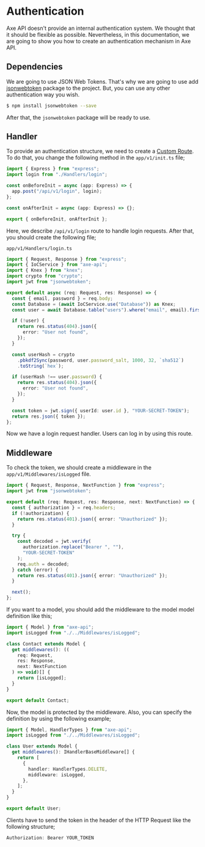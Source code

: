 # Authentication

Axe API doesn't provide an internal authentication system. We thought that it should be flexible as possible. Nevertheless, in this documentation, we are going to show you how to create an authentication mechanism in Axe API.

## Dependencies

We are going to use JSON Web Tokens. That's why we are going to use add [jsonwebtoken](https://www.npmjs.com/package/jsonwebtoken) package to the project. But, you can use any other authentication way you wish.

```bash
$ npm install jsonwebtoken --save
```

After that, the `jsonwebtoken` package will be ready to use.

## Handler

To provide an authentication structure, we need to create a [Custom Route](/basics/init.html). To do that, you change the following method in the `app/v1/init.ts` file;

```ts
import { Express } from "express";
import login from "./Handlers/login";

const onBeforeInit = async (app: Express) => {
  app.post("/api/v1/login", login);
};

const onAfterInit = async (app: Express) => {};

export { onBeforeInit, onAfterInit };
```

Here, we describe `/api/v1/login` route to handle login requests. After that, you should create the following file;

`app/v1/Handlers/login.ts`

```ts
import { Request, Response } from "express";
import { IoCService } from "axe-api";
import { Knex } from "knex";
import crypto from "crypto";
import jwt from "jsonwebtoken";

export default async (req: Request, res: Response) => {
  const { email, password } = req.body;
  const Database = (await IoCService.use("Database")) as Knex;
  const user = await Database.table("users").where("email", email).first();

  if (!user) {
    return res.status(404).json({
      error: "User not found",
    });
  }

  const userHash = crypto
    .pbkdf2Sync(password, user.password_salt, 1000, 32, `sha512`)
    .toString(`hex`);

  if (userHash !== user.password) {
    return res.status(404).json({
      error: "User not found",
    });
  }

  const token = jwt.sign({ userId: user.id }, "YOUR-SECRET-TOKEN");
  return res.json({ token });
};
```

Now we have a login request handler. Users can log in by using this route.

## Middleware

To check the token, we should create a middleware in the `app/v1/Middlewares/isLogged` file.

```ts
import { Request, Response, NextFunction } from "express";
import jwt from "jsonwebtoken";

export default (req: Request, res: Response, next: NextFunction) => {
  const { authorization } = req.headers;
  if (!authorization) {
    return res.status(401).json({ error: "Unauthorized" });
  }

  try {
    const decoded = jwt.verify(
      authorization.replace("Bearer ", ""),
      "YOUR-SECRET-TOKEN"
    );
    req.auth = decoded;
  } catch (error) {
    return res.status(401).json({ error: "Unauthorized" });
  }

  next();
};
```

If you want to a model, you should add the middleware to the model model definition like this;

```ts
import { Model } from "axe-api";
import isLogged from "./../Middlewares/isLogged";

class Contact extends Model {
  get middlewares(): ((
    req: Request,
    res: Response,
    next: NextFunction
  ) => void)[] {
    return [isLogged];
  }
}

export default Contact;
```

Now, the model is protected by the middleware. Also, you can specify the definition by using the following example;

```ts
import { Model, HandlerTypes } from "axe-api";
import isLogged from "./../Middlewares/isLogged";

class User extends Model {
  get middlewares(): IHandlerBaseMiddleware[] {
    return [
      {
        handler: HandlerTypes.DELETE,
        middleware: isLogged,
      },
    ];
  }
}

export default User;
```

Clients have to send the token in the header of the HTTP Request like the following structure;

```js
Authorization: Bearer YOUR_TOKEN
```
